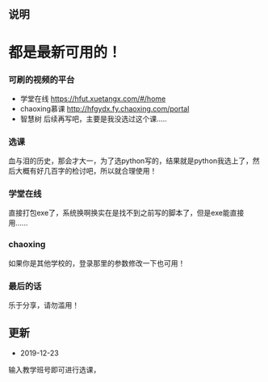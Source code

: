 ## 说明

# 都是最新可用的！

### 可刷的视频的平台

- 学堂在线
https://hfut.xuetangx.com/#/home
- chaoxing慕课
http://hfgydx.fy.chaoxing.com/portal
- 智慧树
后续再写吧，主要是我没选过这个课.....

### 选课
血与泪的历史，那会才大一，为了选python写的，结果就是python我选上了，然后大概有好几百字的检讨吧，所以就合理使用！


### 学堂在线
直接打包exe了，系统换啊换实在是找不到之前写的脚本了，但是exe能直接用......

### chaoxing
如果你是其他学校的，登录那里的参数修改一下也可用！

### 最后的话

乐于分享，请勿滥用！

## 更新

- 2019-12-23

输入教学班号即可进行选课，